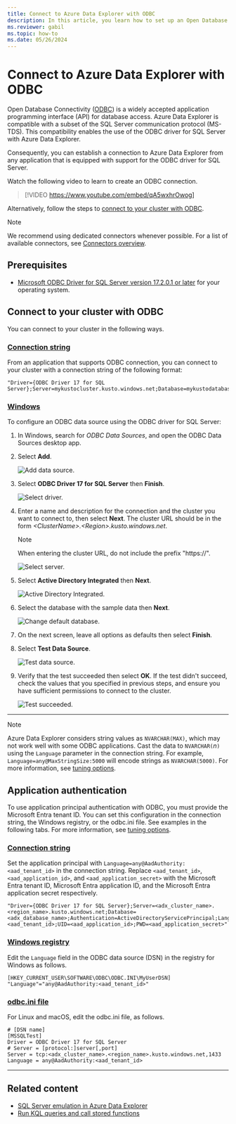 ```yaml
---
title: Connect to Azure Data Explorer with ODBC
description: In this article, you learn how to set up an Open Database Connectivity (ODBC) connection to Azure Data Explorer.
ms.reviewer: gabil
ms.topic: how-to
ms.date: 05/26/2024
---
```


# Connect to Azure Data Explorer with ODBC

Open Database Connectivity ([ODBC](/sql/odbc/reference/odbc-overview)) is a widely accepted application programming interface (API) for database access. Azure Data Explorer is compatible with a subset of the SQL Server communication protocol (MS-TDS). This compatibility enables the use of the ODBC driver for SQL Server with Azure Data Explorer.

Consequently, you can establish a connection to Azure Data Explorer from any application that is equipped with support for the ODBC driver for SQL Server.

Watch the following video to learn to create an ODBC connection.

> [!VIDEO https://www.youtube.com/embed/qA5wxhrOwog]

Alternatively, follow the steps to [connect to your cluster with ODBC](#connect-to-your-cluster-with-obdc).

> [!NOTE]
> We recommend using dedicated connectors whenever possible. For a list of available connectors, see [Connectors overview](connector-overview.md).

## Prerequisites

* [Microsoft ODBC Driver for SQL Server version 17.2.0.1 or later](/sql/connect/odbc/download-odbc-driver-for-sql-server) for your operating system.

## Connect to your cluster with ODBC

You can connect to your cluster in the following ways.

### [Connection string](#tab/connection-string1)

From an application that supports ODBC connection, you can connect to your cluster with a connection string of the following format:

```odbc
"Driver={ODBC Driver 17 for SQL Server};Server=mykustocluster.kusto.windows.net;Database=mykustodatabase;Authentication=ActiveDirectoryIntegrated"
```

### [Windows](#tab/windows)

To configure an ODBC data source using the ODBC driver for SQL Server:

1. In Windows, search for *ODBC Data Sources*, and open the ODBC Data Sources desktop app.

1. Select **Add**.

    ![Add data source.](media/connect-odbc/add-data-source.png)

1. Select **ODBC Driver 17 for SQL Server** then **Finish**.

    ![Select driver.](media/connect-odbc/select-driver.png)

1. Enter a name and description for the connection and the cluster you want to connect to, then select **Next**. The cluster URL should be in the form *\<ClusterName\>.\<Region\>.kusto.windows.net*.

    >[!NOTE]
    > When entering the cluster URL, do not include the prefix "https://".

    ![Select server.](media/connect-odbc/select-server.png)

1. Select **Active Directory Integrated** then **Next**.

    ![Active Directory Integrated.](media/connect-odbc/active-directory-integrated.png)

1. Select the database with the sample data then **Next**.

    ![Change default database.](media/connect-odbc/change-default-database.png)

1. On the next screen, leave all options as defaults then select **Finish**.

1. Select **Test Data Source**.

    ![Test data source.](media/connect-odbc/test-data-source.png)

1. Verify that the test succeeded then select **OK**. If the test didn't succeed, check the values that you specified in previous steps, and ensure you have sufficient permissions to connect to the cluster.

    ![Test succeeded.](media/connect-odbc/test-succeeded.png)

---

> [!NOTE]
> Azure Data Explorer considers string values as `NVARCHAR(MAX)`, which may not work well with some ODBC applications. Cast the data to `NVARCHAR(`*n*`)` using the `Language` parameter in the connection string. For example, `Language=any@MaxStringSize:5000` will encode strings as `NVARCHAR(5000)`. For more information, see [tuning options](sql-server-emulation-overview.md#tuning-options).

## Application authentication

To use application principal authentication with ODBC, you must provide the Microsoft Entra tenant ID. You can set this configuration in the connection string, the Windows registry, or the odbc.ini file. See examples in the following tabs. For more information, see [tuning options](sql-server-emulation-overview.md#tuning-options).

### [Connection string](#tab/connection-string)

Set the application principal with `Language=any@AadAuthority:<aad_tenant_id>` in the connection string. Replace `<aad_tenant_id>`, `<aad_application_id>`, and `<aad_application_secret>` with the Microsoft Entra tenant ID, Microsoft Entra application ID, and the Microsoft Entra application secret respectively.

```odbc
"Driver={ODBC Driver 17 for SQL Server};Server=<adx_cluster_name>.<region_name>.kusto.windows.net;Database=<adx_database_name>;Authentication=ActiveDirectoryServicePrincipal;Language=any@AadAuthority:<aad_tenant_id>;UID=<aad_application_id>;PWD=<aad_application_secret>"
```

### [Windows registry](#tab/windows-registry)

Edit the `Language` field in the ODBC data source (DSN) in the registry for Windows as follows.

```odbc
[HKEY_CURRENT_USER\SOFTWARE\ODBC\ODBC.INI\MyUserDSN]
"Language"="any@AadAuthority:<aad_tenant_id>"
```

### [odbc.ini file](#tab/odbcini-file)

For Linux and macOS, edit the odbc.ini file, as follows.

```odbc
# [DSN name]
[MSSQLTest]
Driver = ODBC Driver 17 for SQL Server
# Server = [protocol:]server[,port]
Server = tcp:<adx_cluster_name>.<region_name>.kusto.windows.net,1433
Language = any@AadAuthority:<aad_tenant_id>
```

---

## Related content

* [SQL Server emulation in Azure Data Explorer](sql-server-emulation-overview.md)
* [Run KQL queries and call stored functions](sql-kql-queries-and-stored-functions.md)
